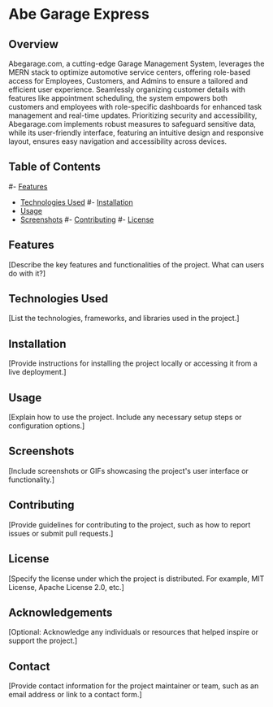 # Abe Garage Express

## Overview
Abegarage.com, a cutting-edge Garage Management System, leverages the MERN stack to optimize automotive service centers, offering role-based access for Employees, Customers, and Admins to ensure a tailored and efficient user experience. Seamlessly organizing customer details with features like appointment scheduling, the system empowers both customers and employees with role-specific dashboards for enhanced task management and real-time updates. Prioritizing security and accessibility, Abegarage.com implements robust measures to safeguard sensitive data, while its user-friendly interface, featuring an intuitive design and responsive layout, ensures easy navigation and accessibility across devices.

## Table of Contents
#- [Features](#features)
- [Technologies Used](#technologies-used)
#- [Installation](#installation)
- [Usage](#usage)
- [Screenshots](#screenshots)
#- [Contributing](#contributing)
#- [License](#license)

## Features
[Describe the key features and functionalities of the project. What can users do with it?]

## Technologies Used
[List the technologies, frameworks, and libraries used in the project.]

## Installation
[Provide instructions for installing the project locally or accessing it from a live deployment.]

## Usage
[Explain how to use the project. Include any necessary setup steps or configuration options.]

## Screenshots
[Include screenshots or GIFs showcasing the project's user interface or functionality.]

## Contributing
[Provide guidelines for contributing to the project, such as how to report issues or submit pull requests.]

## License
[Specify the license under which the project is distributed. For example, MIT License, Apache License 2.0, etc.]

## Acknowledgements
[Optional: Acknowledge any individuals or resources that helped inspire or support the project.]

## Contact
[Provide contact information for the project maintainer or team, such as an email address or link to a contact form.]

